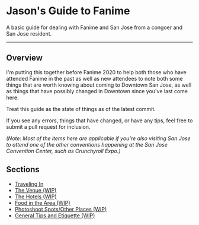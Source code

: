 # Jason's Guide to Fanime
A basic guide for dealing with Fanime and San Jose from a congoer and San Jose resident.

---
## Overview

I'm putting this together before Fanime 2020 to help both those who have attended Fanime in the past as well as new attendees to note both some things that are worth knowing about coming to Downtown San Jose, as well as things that have possibly changed in Downtown since you've last come here.

Treat this guide as the state of things as of the latest commit.

If you see any errors, things that have changed, or have any tips, feel free to submit a pull request for inclusion.

*(Note: Most of the items here are applicable if you're also visiting San Jose to attend one of the other conventions happening at the San Jose Convention Center, such as Crunchyroll Expo.)*


## Sections
* [Traveling In](travel.md)
* [The Venue (WIP)](venue.md)
* [The Hotels (WIP)](hotels.md)
* [Food in the Area (WIP)](food.md)
* [Photoshoot Spots/Other Places (WIP)](other_places.md)
* [General Tips and Etiquette (WIP)](tips.md)
